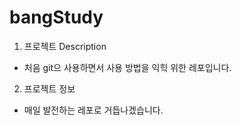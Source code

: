 # bangStudy

1. 프로젝트 Description

- 처음 git으 사용하면서 사용 방법을 익힉 위한 레포입니다.


2. 프로젝트 정보

- 매일 발전하는 레포로 거듭나겠습니다.

